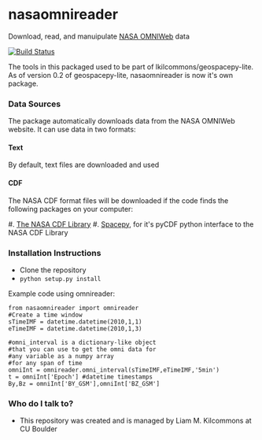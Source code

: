 # nasaomnireader
Download, read, and manuipulate [NASA OMNIWeb](https://omniweb.gsfc.nasa.gov) data

[![Build Status](https://travis-ci.org/lkilcommons/nasaomnireader.svg?branch=master)](https://travis-ci.org/lkilcommons/nasaomnireader)

The tools in this packaged used to be part of lkilcommons/geospacepy-lite. As of version 0.2 of geospacepy-lite, nasaomnireader is now it's own package.

### Data Sources ###

The package automatically downloads data from the NASA OMNIWeb website. It can use data in two formats:

#### Text ####

By default, text files are downloaded and used

#### CDF ####

The NASA CDF format files will be downloaded if the code finds the following packages on your computer:

#. [The NASA CDF Library](http://cdf.gsfc.nasa.gov/)
#. [Spacepy](https://pypi.python.org/pypi/SpacePy), for it's pyCDF python interface to the NASA CDF Library

### Installation Instructions ###

* Clone the repository
* `python setup.py install`

Example code using omnireader:
```{python}
from nasaomnireader import omnireader
#Create a time window
sTimeIMF = datetime.datetime(2010,1,1)
eTimeIMF = datetime.datetime(2010,1,3)

#omni_interval is a dictionary-like object 
#that you can use to get the omni data for
#any variable as a numpy array 
#for any span of time
omniInt = omnireader.omni_interval(sTimeIMF,eTimeIMF,'5min')
t = omniInt['Epoch'] #datetime timestamps
By,Bz = omniInt['BY_GSM'],omniInt['BZ_GSM']

```
### Who do I talk to? ###

* This repository was created and is managed by Liam M. Kilcommons at CU Boulder
